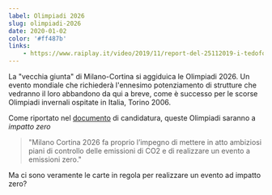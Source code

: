 ```yaml
---
label: Olimpiadi 2026
slug: olimpiadi-2026
date: 2020-01-02
color: '#ff487b'
links:
    - https://www.raiplay.it/video/2019/11/report-del-25112019-i-tedofori-olimpiadi-invernali-Milano-Cortina-7b63ba9a-75da-4e1b-8c3e-1c32f9b5f65e.html
---
```


La "vecchia giunta" di Milano-Cortina si aggiduica le Olimpiadi 2026.
Un evento mondiale che richiederà l'ennesimo potenziamento di strutture che vedranno il loro abbandono da qui a breve, come è successo per le scorse Olimpiadi invernali ospitate in Italia, Torino 2006. 


Come riportato nel [documento](../../media/topics/olimpiadi-2026/31-03-2019-candidatura-milano-cortina.pdf) di candidatura, queste Olimpiadi saranno a _impatto zero_

> "Milano Cortina 2026 fa proprio l’impegno di mettere in atto ambiziosi piani di controllo delle emissioni di CO2 e di realizzare un evento a emissioni zero."

Ma ci sono veramente le carte in regola per realizzare un evento ad impatto zero?
